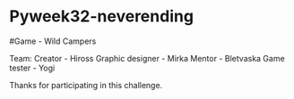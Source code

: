 # Pyweek32-neverending

#Game - Wild Campers


Team:
Creator - Hiross
Graphic designer - Mirka
Mentor - Bletvaska
Game tester - Yogi

Thanks for participating in this challenge.

